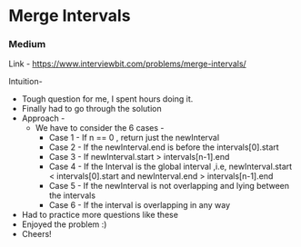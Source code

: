 # Merge Intervals

### Medium

Link - https://www.interviewbit.com/problems/merge-intervals/

Intuition-
* Tough question for me, I spent hours doing it.
* Finally had to go through the solution
* Approach - 
  * We have to consider the 6 cases - 
    * Case 1 - If n == 0 , return just the newInterval
    * Case 2 - If the newInterval.end is before the intervals[0].start
    * Case 3 - If newInterval.start > intervals[n-1].end
    * Case 4 - If the Interval is the global interval ,i.e, newInterval.start < intervals[0].start and newInterval.end > intervals[n-1].end
    * Case 5 - If the newInterval is not overlapping and lying between the intervals
    * Case 6 - If the interval is overlapping in any way
* Had to practice more questions like these
* Enjoyed the problem :)
* Cheers!
